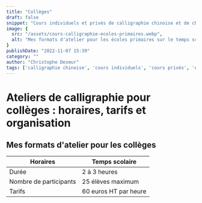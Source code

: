 ```yaml
---
title: "Collèges"
draft: false
snippet: "Cours individuels et privés de calligraphie chinoise et de chinois."
image: {
  src: "/assets/cours-calligraphie-ecoles-primaires.webp",
  alt: "Mes formats d'atelier pour les écoles primaires sur le temps scolaire"
}
publishDate: "2022-11-07 15:39"
category: ""
author: "Christophe Desmur"
tags: ['calligraphie chinoise', 'cours individuels', 'cours privés', 'écoles primaires', 'temps scolaire', 'atelier', 'collèges', 'participants', 'tarifs', 'durée']
---
```


# Ateliers de calligraphie pour collèges : horaires, tarifs et organisation

## Mes formats d'atelier pour les collèges

| Horaires               | Temps scolaire        |
|------------------------|-----------------------|
| Durée                  | 2 à 3 heures          |
| Nombre de participants | 25 élèves maximum     |
| Tarifs                 | 60 euros HT par heure |
